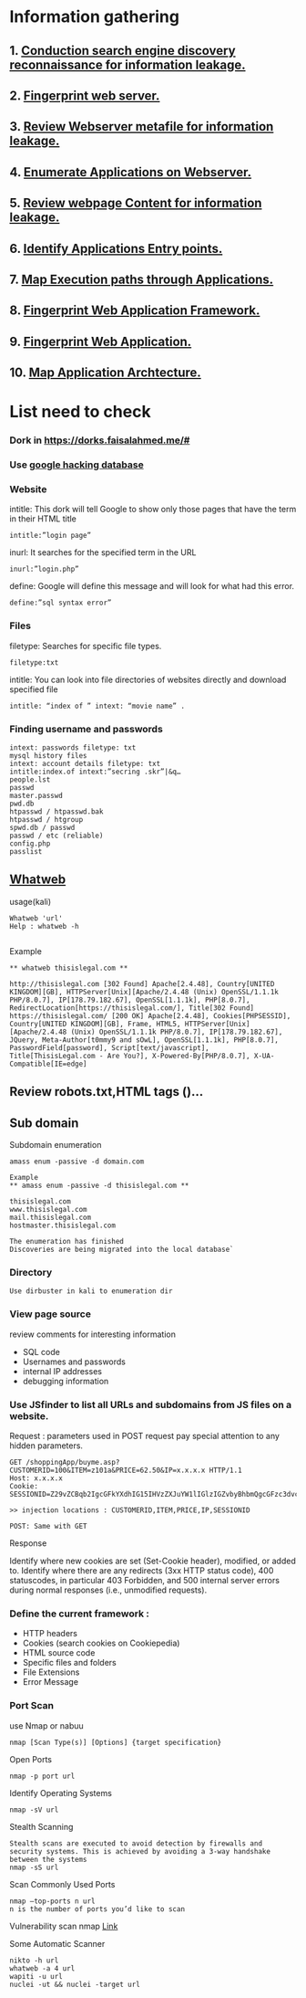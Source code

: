 # Information gathering

## 1. [Conduction search engine discovery reconnaissance for information leakage.](https://owasp.org/www-project-web-security-testing-guide/v42/4-Web_Application_Security_Testing/01-Information_Gathering/01-Conduct_Search_Engine_Discovery_Reconnaissance_for_Information_Leakage) 
## 2. [Fingerprint web server.](https://owasp.org/www-project-web-security-testing-guide/v42/4-Web_Application_Security_Testing/01-Information_Gathering/02-Fingerprint_Web_Server)
## 3. [Review Webserver metafile for information leakage.](https://owasp.org/www-project-web-security-testing-guide/v42/4-Web_Application_Security_Testing/01-Information_Gathering/03-Review_Webserver_Metafiles_for_Information_Leakage)
## 4. [Enumerate Applications on Webserver.](https://owasp.org/www-project-web-security-testing-guide/v42/4-Web_Application_Security_Testing/01-Information_Gathering/04-Enumerate_Applications_on_Webserver)
## 5. [Review webpage Content for information leakage.](https://owasp.org/www-project-web-security-testing-guide/v42/4-Web_Application_Security_Testing/01-Information_Gathering/05-Review_Webpage_Content_for_Information_Leakage)
## 6. [Identify Applications Entry points.](https://owasp.org/www-project-web-security-testing-guide/v42/4-Web_Application_Security_Testing/01-Information_Gathering/06-Identify_Application_Entry_Points)
## 7. [Map Execution paths through Applications.](https://owasp.org/www-project-web-security-testing-guide/v42/4-Web_Application_Security_Testing/01-Information_Gathering/07-Map_Execution_Paths_Through_Application)
## 8. [Fingerprint Web Application Framework.](https://owasp.org/www-project-web-security-testing-guide/v42/4-Web_Application_Security_Testing/01-Information_Gathering/08-Fingerprint_Web_Application_Framework)
## 9. [Fingerprint Web Application.](https://owasp.org/www-project-web-security-testing-guide/v42/4-Web_Application_Security_Testing/01-Information_Gathering/09-Fingerprint_Web_Application)
## 10. [Map Application Archtecture.](https://owasp.org/www-project-web-security-testing-guide/v42/4-Web_Application_Security_Testing/01-Information_Gathering/10-Map_Application_Architecture)

# List need to check

### Dork in https://dorks.faisalahmed.me/#

### Use [google hacking database](https://www.exploit-db.com/google-hacking-database)

### Website
intitle: This dork will tell Google to show only those pages that have the term in their HTML title
```
intitle:”login page”
```
inurl: It searches for the specified term in the URL
```
inurl:”login.php”
```
define: Google will define this message and will look for what had this error. 
```
define:”sql syntax error”
```
### Files
filetype: Searches for specific file types.
```
filetype:txt
```
intitle: You can look into file directories of websites directly and download specified file
```
intitle: “index of ” intext: “movie name” .
```
### Finding username and passwords
```
intext: passwords filetype: txt
mysql history files
intext: account details filetype: txt
intitle:index.of intext:”secring .skr”|&q…
people.lst
passwd
master.passwd
pwd.db
htpasswd / htpasswd.bak
htpasswd / htgroup
spwd.db / passwd
passwd / etc (reliable)
config.php
passlist
```
## [Whatweb](https://github.com/urbanadventurer/WhatWeb)
usage(kali)
```
Whatweb 'url'
Help : whatweb -h
	
```
Example
```
** whatweb thisislegal.com **

http://thisislegal.com [302 Found] Apache[2.4.48], Country[UNITED KINGDOM][GB], HTTPServer[Unix][Apache/2.4.48 (Unix) OpenSSL/1.1.1k PHP/8.0.7], IP[178.79.182.67], OpenSSL[1.1.1k], PHP[8.0.7], RedirectLocation[https://thisislegal.com/], Title[302 Found]
https://thisislegal.com/ [200 OK] Apache[2.4.48], Cookies[PHPSESSID], Country[UNITED KINGDOM][GB], Frame, HTML5, HTTPServer[Unix][Apache/2.4.48 (Unix) OpenSSL/1.1.1k PHP/8.0.7], IP[178.79.182.67], JQuery, Meta-Author[t0mmy9 and sOwL], OpenSSL[1.1.1k], PHP[8.0.7], PasswordField[password], Script[text/javascript], Title[ThisisLegal.com - Are You?], X-Powered-By[PHP/8.0.7], X-UA-Compatible[IE=edge]
```

## Review robots.txt,HTML tags (<META>)...

## Sub domain 
Subdomain enumeration
``` 
amass enum -passive -d domain.com
```
```
Example 
** amass enum -passive -d thisislegal.com **   
                                  
thisislegal.com
www.thisislegal.com
mail.thisislegal.com
hostmaster.thisislegal.com

The enumeration has finished
Discoveries are being migrated into the local database`

```

### Directory
``` 
Use dirbuster in kali to enumeration dir 
```
### View page source 
review comments for interesting information 
* SQL code 
* Usernames and passwords 
* internal IP addresses 
* debugging information

### Use JSfinder to list all URLs and subdomains from JS files on a website.

Request : parameters used in POST request pay special attention to any hidden parameters.

```GET: 
GET /shoppingApp/buyme.asp?CUSTOMERID=100&ITEM=z101a&PRICE=62.50&IP=x.x.x.x HTTP/1.1
Host: x.x.x.x
Cookie: SESSIONID=Z29vZCBqb2IgcGFkYXdhIG15IHVzZXJuYW1lIGlzIGZvbyBhbmQgcGFzc3dvcmQgaXMgYmFy

>> injection locations : CUSTOMERID,ITEM,PRICE,IP,SESSIONID

POST: Same with GET
```
Response 

Identify where new cookies are set (Set-Cookie header), modified, or added to.
Identify where there are any redirects (3xx HTTP status code), 400 statuscodes, in particular 403 Forbidden, and 500 internal server errors during normal responses (i.e., unmodified requests).
	
### Define the current framework :
* HTTP headers
* Cookies (search cookies on Cookiepedia)
* HTML source code  
* Specific files and folders
* File Extensions
* Error Message

### Port Scan
use Nmap or nabuu
```Nmap
nmap [Scan Type(s)] [Options] {target specification}
```
Open Ports
```
nmap -p port url
```
Identify Operating Systems
```
nmap -sV url
```
Stealth Scanning
```
Stealth scans are executed to avoid detection by firewalls and security systems. This is achieved by avoiding a 3-way handshake between the systems
nmap -sS url
```
Scan Commonly Used Ports
```
nmap –top-ports n url
n is the number of ports you’d like to scan
```
Vulnerability scan nmap
[Link](https://github.com/scipag/vulscan)

Some Automatic Scanner
```
nikto -h url
whatweb -a 4 url
wapiti -u url
nuclei -ut && nuclei -target url
```










